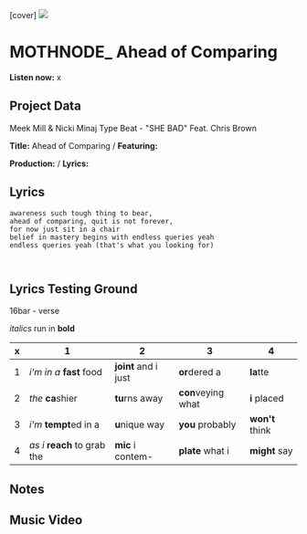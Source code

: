 [cover] ![](57175019_319474918741616_8502199518755923887_n.jpg)

# MOTHNODE_ Ahead of Comparing

**Listen now:** x

## Project Data

Meek Mill & Nicki Minaj Type Beat - "SHE BAD" Feat. Chris Brown

**Title:** Ahead of Comparing / **Featuring:** 

**Production:**  / **Lyrics:** 

## Lyrics

```
awareness such tough thing to bear, 
ahead of comparing, quit is not forever, 
for now just sit in a chair
belief in mastery begins with endless queries yeah 
endless queries yeah (that's what you looking for)



```

## Lyrics Testing Ground

16bar - verse

*italics* run in
**bold**

| x | 1 | 2 | 3 | 4 |
|---|---|---|---|---|
| 1 | *i'm in a* **fast** food | **joint** and i just  | **or**dered a  | **la**tte  |
| 2 | *the* **ca**shier | **tu**rns away  |  **con**veying what |  **i** placed |
| 3 | *i'm* **tempt**ed in a | **u**nique way  |  **you** probably |  **won't** think |
| 4 | *as i* **reach** to grab the |  **mic** i contem-  | **plate** what i | **might** say |

## Notes

## Music Video
